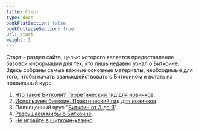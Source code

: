 ```yaml
---
title: Старт
type: docs
bookFlatSection: false
bookCollapseSection: true
url: start
weight: 1
---
```


Старт - раздел сайта, целью которого является предоставление базовой информации для тех, кто лишь недавно узнал о Биткоине. Здесь собраны самые важные основные материалы, необходимые для того, чтобы начать взаимодействовать с Биткоином и встать на правильный курс.

1. [Что такое Биткоин? Теоретический гид для новичков](/start/start).
2. [Используем биткоин. Практический гид для новичков](/start/guide).
3. Полноценный крус "[Биткоин от А до Я](/kurs)".
4. [Разрушаем мифы о Биткоине](/razrushaem-mify-o-bitcoin).
5. [Не играйте в щиткоин-казино](/shitcoin-casino)
